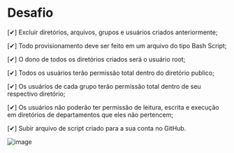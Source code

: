 # Desafio

[✔] Excluir diretórios, arquivos, grupos e usuários criados anteriormente;

[✔] Todo provisionamento deve ser feito em um arquivo do tipo Bash Script;

[✔] O dono de todos os diretórios criados será o usuário root;

[✔] Todos os usuários terão permissão total dentro do diretório publico;

[✔] Os usuários de cada grupo terão permissão total dentro de seu respectivo diretório;

[✔] Os usuários não poderão ter permissão de leitura, escrita e execução em diretórios de departamentos que eles não pertencem;

[✔] Subir arquivo de script criado para a sua conta no GitHub.

![image](https://github.com/user-attachments/assets/e32fc5fa-2d33-4b73-ad4d-daa8a0eb43e4)

